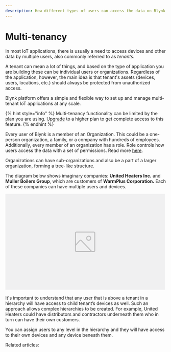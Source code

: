 ```yaml
---
description: How different types of users can access the data on Blynk platform
---
```


# Multi-tenancy

In most IoT applications, there is usually a need to access devices and other data by multiple users, also commonly referred to as _tenants_.

A tenant can mean a lot of things, and based on the type of application you are building these can be individual users or organizations. Regardless of the application, however, the main idea is that tenant's assets \(devices, users, locations, etc.\) should always be protected from unauthorized access.

Blynk platform offers a simple and flexible way to set up and manage multi-tenant IoT applications at any scale.

{% hint style="info" %}
Multi-tenancy functionality can be limited by the plan you are using. [Upgrade](https://blynk.io/pricing%20) to a higher plan to get complete access to this feature.
{% endhint %}

Every user of Blynk is a member of an Organization. This could be a one-person organization, a family, or a company with hundreds of employees. Additionally, every member of an organization has a role. Role controls how users access the data with a set of permissions. Read more [here](../blynk.console/settings/access.md).

Organizations can have sub-organizations and also be a part of a larger organization, forming a tree-like structure.

The diagram below shows imaginary companies: **United Heaters Inc.** and **Muller Boilers Group**, which are customers of **WarmPlus Corporation.** Each of these companies can have multiple users and devices.

![Diagram of hierarchy](../.gitbook/assets/image-placeholder.png)

It's important to understand that any user that is above a tenant in a hierarchy will have access to child tenant’s devices as well. Such an approach allows complex hierarchies to be created. For example, United Heaters could have distributors and contractors underneath them who in turn can have their own customers.

You can assign users to any level in the hierarchy and they will have access to their own devices and any device beneath them.

Related articles:

